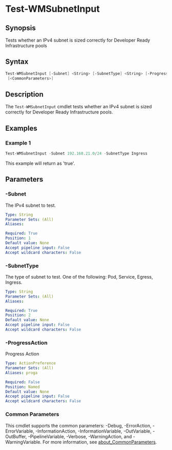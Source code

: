 # Test-WMSubnetInput

## Synopsis

Tests whether an IPv4 subnet is sized correctly for Developer Ready Infrastructure pools

## Syntax

```powershell
Test-WMSubnetInput [-Subnet] <String> [-SubnetType] <String> [-ProgressAction <ActionPreference>]
 [<CommonParameters>]
```

## Description

The `Test-WMSubnetInput` cmdlet tests whether an IPv4 subnet is sized correctly for Developer Ready Infrastructure pools.

## Examples

### Example 1

```powershell
Test-WMSubnetInput -Subnet 192.168.21.0/24 -SubnetType Ingress
```

This example will return as 'true'.

## Parameters

### -Subnet

The IPv4 subnet to test.

```yaml
Type: String
Parameter Sets: (All)
Aliases:

Required: True
Position: 1
Default value: None
Accept pipeline input: False
Accept wildcard characters: False
```

### -SubnetType

The type of subnet to test.
One of the following: Pod, Service, Egress, Ingress.

```yaml
Type: String
Parameter Sets: (All)
Aliases:

Required: True
Position: 2
Default value: None
Accept pipeline input: False
Accept wildcard characters: False
```

### -ProgressAction

Progress Action

```yaml
Type: ActionPreference
Parameter Sets: (All)
Aliases: proga

Required: False
Position: Named
Default value: None
Accept pipeline input: False
Accept wildcard characters: False
```

### Common Parameters

This cmdlet supports the common parameters: -Debug, -ErrorAction, -ErrorVariable, -InformationAction, -InformationVariable, -OutVariable, -OutBuffer, -PipelineVariable, -Verbose, -WarningAction, and -WarningVariable. For more information, see [about_CommonParameters](http://go.microsoft.com/fwlink/?LinkID=113216).
